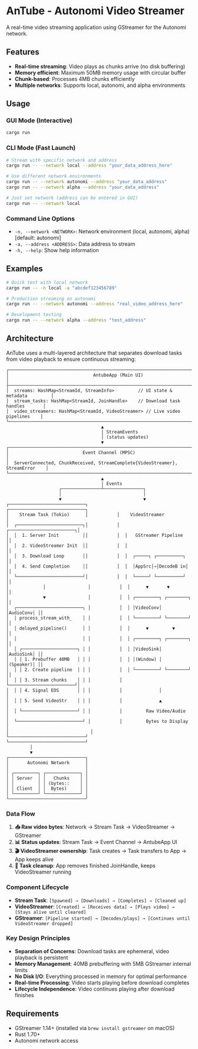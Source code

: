 # AnTube - Autonomi Video Streamer

A real-time video streaming application using GStreamer for the Autonomi network.

## Features

- **Real-time streaming**: Video plays as chunks arrive (no disk buffering)
- **Memory efficient**: Maximum 50MB memory usage with circular buffer
- **Chunk-based**: Processes 4MB chunks efficiently
- **Multiple networks**: Supports local, autonomi, and alpha environments

## Usage

### GUI Mode (Interactive)
```bash
cargo run
```

### CLI Mode (Fast Launch)
```bash
# Stream with specific network and address
cargo run -- --network local --address "your_data_address_here"

# Use different network environments
cargo run -- --network autonomi --address "your_data_address"
cargo run -- --network alpha --address "your_data_address"

# Just set network (address can be entered in GUI)
cargo run -- --network local
```

### Command Line Options

- `-n, --network <NETWORK>`: Network environment (local, autonomi, alpha) [default: autonomi]
- `-a, --address <ADDRESS>`: Data address to stream
- `-h, --help`: Show help information

## Examples

```bash
# Quick test with local network
cargo run -- -n local -a "abcdef123456789"

# Production streaming on autonomi
cargo run -- --network autonomi --address "real_video_address_here"

# Development testing
cargo run -- --network alpha --address "test_address"
```

## Architecture

AnTube uses a multi-layered architecture that separates download tasks from video playback to ensure continuous streaming:

```
┌─────────────────────────────────────────────────────────────────────────────────┐
│                                AntubeApp (Main UI)                              │
├─────────────────────────────────────────────────────────────────────────────────┤
│  streams: HashMap<StreamId, StreamInfo>         // UI state & metadata         │
│  stream_tasks: HashMap<StreamId, JoinHandle>    // Download task handles       │
│  video_streamers: HashMap<StreamId, VideoStreamer> // Live video pipelines    │
└─────────────────────────────────────────────────────────────────────────────────┘
                                    ▲
                                    │ StreamEvents
                                    │ (status updates)
                                    ▼
┌─────────────────────────────────────────────────────────────────────────────────┐
│                            Event Channel (MPSC)                                │
│  ServerConnected, ChunkReceived, StreamComplete{VideoStreamer}, StreamError    │
└─────────────────────────────────────────────────────────────────────────────────┘
                                    ▲
                                    │ Events
                    ┌───────────────┴───────────────┐
                    │                               │
                    ▼                               ▼
┌─────────────────────────────┐           ┌─────────────────────────────┐
│    Stream Task (Tokio)      │           │    VideoStreamer           │
│  ┌─────────────────────────┐│           │  ┌─────────────────────────┐│
│  │  1. Server Init         ││           │  │   GStreamer Pipeline    ││
│  │  2. VideoStreamer Init  ││           │  │                         ││
│  │  3. Download Loop       ││           │  │  ┌─────┐ ┌──────────┐   ││
│  │  4. Send Completion     ││           │  │  │AppSrc│→│DecodeB in│   ││
│  └─────────────────────────┘│           │  │  └─────┘ └──────────┘   ││
│             │                │           │  │      ▼       ▼         ││
│             ▼                │           │  │ ┌─────────┐ ┌────────┐  ││
│  ┌─────────────────────────┐ │           │  │ │VideoConv│ │AudioConv│ ││
│  │ process_stream_with_    │ │           │  │ └─────────┘ └────────┘  ││
│  │ delayed_pipeline()      │ │           │  │      ▼         ▼       ││
│  │                         │ │           │  │ ┌─────────┐ ┌────────┐  ││
│  │ ┌─────────────────────┐ │ │           │  │ │VideoSink│ │AudioSink│ ││
│  │ │ 1. Prebuffer 40MB   │ │ │           │  │ │(Window) │ │(Speaker)│ ││
│  │ │ 2. Create pipeline  │ │ │           │  │ └─────────┘ └────────┘  ││
│  │ │ 3. Stream chunks    │ │ │           │  └─────────────────────────┘│
│  │ │ 4. Signal EOS       │ │ │           │              │              │
│  │ │ 5. Send VideoStr    │ │ │           │              ▲              │
│  │ └─────────────────────┘ │ │           │         Raw Video/Audio     │
│  └─────────────────────────┘ │           │         Bytes to Display    │
│                               │           └─────────────────────────────┘
└─────────────────────────────┘
         │
         ▼
┌─────────────────────────────┐
│       Autonomi Network      │
│                             │
│ ┌─────────┐ ┌─────────────┐ │
│ │ Server  │ │   Chunks    │ │
│ │         │ │ (bytes::    │ │
│ │ Client  │ │  Bytes)     │ │
│ └─────────┘ └─────────────┘ │
└─────────────────────────────┘
```

### Data Flow
1. **📥 Raw video bytes**: Network → Stream Task → VideoStreamer → GStreamer
2. **📊 Status updates**: Stream Task → Event Channel → AntubeApp UI
3. **🎬 VideoStreamer ownership**: Task creates → Task transfers to App → App keeps alive
4. **🧹 Task cleanup**: App removes finished JoinHandle, keeps VideoStreamer running

### Component Lifecycle
- **Stream Task**: `[Spawned] → [Downloads] → [Completes] → [Cleaned up]`
- **VideoStreamer**: `[Created] → [Receives data] → [Plays video] → [Stays alive until cleared]`
- **GStreamer**: `[Pipeline started] → [Decodes/plays] → [Continues until VideoStreamer dropped]`

### Key Design Principles
- **Separation of Concerns**: Download tasks are ephemeral, video playback is persistent
- **Memory Management**: 40MB prebuffering with 5MB GStreamer internal limits
- **No Disk I/O**: Everything processed in memory for optimal performance
- **Real-time Processing**: Video starts playing before download completes
- **Lifecycle Independence**: Video continues playing after download finishes

## Requirements

- GStreamer 1.14+ (installed via `brew install gstreamer` on macOS)
- Rust 1.70+
- Autonomi network access
